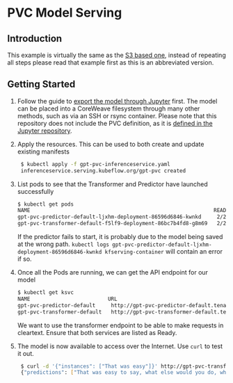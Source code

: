 # PVC Model Serving

## Introduction

This example is virtually the same as the [S3 based one](service-s3.md), instead of repeating all steps please read that example first as this is an abbreviated version.

## Getting Started

1. Follow the guide to [export the model through Jupyter](jupyter-pvc.md) first. The model can be placed into a CoreWeave filesystem through many other methods, such as via an SSH or rsync container. Please note that this repository does not include the PVC definition, as it is [defined in the Jupyter repository](https://github.com/coreweave/kubernetes-cloud/tree/ed7ecb3d5786e960506bc20bb1e2d044ad914555/online-inference/gpt-2/jupyter-pvc/model-storage-pvc.yaml).
2. Apply the resources. This can be used to both create and update existing manifests

   ```bash
    $ kubectl apply -f gpt-pvc-inferenceservice.yaml
    inferenceservice.serving.kubeflow.org/gpt-pvc created
   ```

3. List pods to see that the Transformer and Predictor have launched successfully

   ```bash
   $ kubectl get pods
   NAME                                                           READY   STATUS    RESTARTS   AGE
   gpt-pvc-predictor-default-ljxhm-deployment-86596d6846-kwnkd     2/2     Running   0          34s
   gpt-pvc-transformer-default-f5lf9-deployment-86bc7b4fd8-g8m69   2/2     Running   0          34s
   ```

   If the predictor fails to start, it is probably due to the model being saved at the wrong path. `kubectl logs gpt-pvc-predictor-default-ljxhm-deployment-86596d6846-kwnkd kfserving-container` will contain an error if so.

4. Once all the Pods are running, we can get the API endpoint for our model

   ```bash
   $ kubectl get ksvc
   NAME                         URL                                                                       LATESTCREATED                      LATESTREADY                        READY   REASON
   gpt-pvc-predictor-default     http://gpt-pvc-predictor-default.tenant-test.knative.chi.coreweave.com     gpt-pvc-predictor-default-ljxhm     gpt-pvc-predictor-default-ljxhm     True
   gpt-pvc-transformer-default   http://gpt-pvc-transformer-default.tenant-test.knative.chi.coreweave.com   gpt-pvc-transformer-default-f5lf9   gpt-pvc-transformer-default-f5lf9   True
   ```

   We want to use the transformer endpoint to be able to make requests in cleartext. Ensure that both services are listed as Ready.

5. The model is now available to access over the Internet. Use `curl` to test it out.

   ```bash
    $ curl -d '{"instances": ["That was easy"]}' http://gpt-pvc-transformer-default.tenant-test.knative.chi.coreweave.com/v1/models/gpt-pvc:predict
    {"predictions": ["That was easy to say, what else would you do, what would you do, would you say to your daughter and say to her, 'Where is the work you're doing, where is the work you're working on, and how are you doing it?' and she was like, 'I'm not going to be here, I can't do it!' and she became, you know, frustrated. And I think there's a different type of anxiety. There's this self-pity that comes in, and that's also why they call their child a 'brilliant' child.\n\nShe was always saying that when she was a little girl, there was something really important to do. But she really doesn't go. She knows that whatever she does, when she's ready, she's going to go into any school or program and that she's going to do. And she really needs to do that, because it's just so much more exciting to her now.\n\nIt made her less able to put her mind at the 'solution' to her child's difficulties \u2013 even as she had more opportunities than I or anyone could ever do, and at a time when we were trying a lot of things to find the balance in the world. And I"]}
   ```

